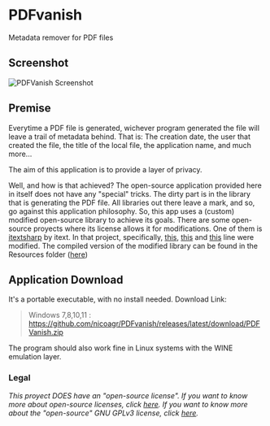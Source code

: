 # PDFvanish
Metadata remover for PDF files
## Screenshot
![PDFVanish Screenshot](https://i.imgur.com/RkfW4RR.png)
## Premise
Everytime a PDF file is generated, wichever program generated the file will leave a trail of metadata behind. That is: The creation date, the user that created the file, the title of the local file, the application name, and much more...

The aim of this application is to provide a layer of privacy.

Well, and how is that achieved? The open-source application provided here in itself does not have any "special" tricks. The dirty part is in the library that is generating the PDF file. All libraries out there leave a mark, and so, go against this application philosophy. So, this app uses a (custom) modified open-source library to achieve its goals. There are some open-source proyects where its license allows it for modifications. One of them is [itextsharp](https://github.com/itext/itextsharp/) by itext. In that project, specifically, [this](https://github.com/itext/itextsharp/blob/633699c65df566d9cde1c6013d9739f595498c88/src/core/iTextSharp/text/pdf/PdfDocument.cs#L162), [this](https://github.com/itext/itextsharp/blob/633699c65df566d9cde1c6013d9739f595498c88/src/core/iTextSharp/text/pdf/PdfDocument.cs#L172) and [this](https://github.com/itext/itextsharp/blob/633699c65df566d9cde1c6013d9739f595498c88/src/core/iTextSharp/text/pdf/PdfDocument.cs#L173) line were modified. The compiled version of the modified library can be found in the Resources folder ([here](https://github.com/nicoagr/PDFvanish/blob/master/PDFvanish/Resources/itextsharp.dll))
## Application Download
It's a portable executable, with no install needed. Download Link:
> Windows 7,8,10,11 : https://github.com/nicoagr/PDFvanish/releases/latest/download/PDFVanish.zip

The program should also work fine in Linux systems with the WINE emulation layer.
### Legal
*This proyect DOES have an "open-source license". If you want to know more about open-source licenses, click [here](https://opensource.org/faq). If you want to know more about the "open-source" GNU GPLv3  license, click [here](https://choosealicense.com/licenses/gpl-3.0/).*
